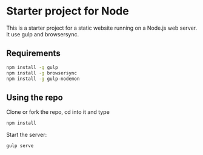 # Starter project for Node

This is a starter project for a static website running on a Node.js web server. It use gulp and browsersync.

## Requirements

```bash
npm install -g gulp
npm install -g browsersync
npm install -g gulp-nodemon
```

## Using the repo
Clone or fork the repo, cd into it and type
```bash
npm install
```
Start the server:
```
gulp serve
```
